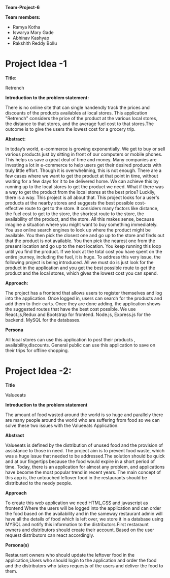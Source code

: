 **Team-Project-6**

**Team members:**
- Ramya Kotha
- Iswarya Mary Gade
- Abhinav Kashyap
- Rakshith Reddy Bollu

<h1>Project Idea -1</h1>

**Title:**

Retrench

**Introduction to the problem statement:**

There is no online site that can single handendly track the prices and discounts of the products availables at local stores. 
This application "Retrench" considers the price of the product at the various local stores, the distance to that stores,
and the average fuel cost to that stores.The outcome is to give the users the lowest cost for a grocery trip.

**Abstract:**

In today’s world, e-commerce is growing exponentially. We get to buy or sell various products
just by sitting in front of our computers or mobile phones. This helps us save a great deal of time
and money. Many companies are investing a lot in e-commerce to help users get their desired
products with truly little effort. Though it is overwhelming, this is not enough. There are a few
cases where we want to get the product at that point in time, without waiting for a few days for it
to be delivered home. We can achieve this by running up to the local stores to get the product
we need. What if there was a way to get the product from the local stores at the best price? Luckily,
there is a way. This project is all about that.
This project looks for a user's products at the nearby stores and suggests the best possible cost-
effective route to get to the store. It considers many factors like distance, the fuel cost to get to
the store, the shortest route to the store, the availability of the product, and the store. All this
makes sense, because imagine a situation where you might want to buy something immediately.
You use online search engines to look up where the product might be available. You then pick the
closest one and go up to the store and finds out that the product is not available. You then pick
the nearest one from the present location and go up to the next location. You keep running this
loop until you find the product. If we look at the total cost you have spent on the entire journey,
including the fuel, it is huge. To address this very issue, the following project is being introduced.
All we must do is just look for the product in the application and you get the best possible route
to get the product and the local stores, which gives the lowest cost you can spend.

**Approach:**

The project has a frontend that allows users to register themselves and log into the application.
Once logged in, users can search for the products and add them to their carts. Once they are done
adding, the application shows the suggested routes that have the best cost possible.
We use React.js,Redux and Bootstrap for frontend.
Node.js, Express.js for the backend. MySQL for the databases.

**Persona**

All local stores can use this application to post their products , availability,discounts.
General public can use this application to save on their trips for offline shopping.


<h1>Project Idea -2: </h1>

**Title**

Valueeats

**Introduction to the problem statement**

The amount of food wasted around the world is so huge and parallely there are many people around the world 
who are suffering from food so we can solve these two issues with the Valueeats Application.

**Abstract**

Valueeats is defined by the distribution of unused food and the provision of assistance to those in need.
The project aim is to prevent food waste, which was a huge issue that needed to be 
addressed.The solution should be quick and at our fingertips because the food would expire in a short period of 
time. Today, there is an application for almost any problem, and applications have become the most popular 
trend in recent years. The main concept of this app is, the untouched leftover food in the restaurants should be 
distributed to the needy people. 

**Approach**

To create this web application we need HTML,CSS and javascript as frontend Where the users will be logged into the application and
can order the food based on the availability and in the sameway restaurant admin will have all the details of food which is left over, we store it in a 
database using MYSQL and notify this information to the distributors.First restaraunt owners and distributors should create their account.
Based on the user request distributors can react accordingly.

**Persona(s)**

Restaurant owners who should update the leftover food in the application,Users who should login to the application 
and order the food and the distributors who takes requests of the users and deliver the food to them.
